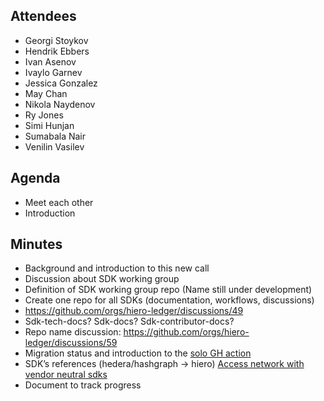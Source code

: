 ## Attendees

- Georgi Stoykov
- Hendrik Ebbers
- Ivan Asenov
- Ivaylo Garnev
- Jessica Gonzalez
- May Chan
- Nikola Naydenov
- Ry Jones
- Simi Hunjan
- Sumabala Nair
- Venilin Vasilev

## Agenda

- Meet each other
- Introduction

## Minutes

- Background and introduction to this new call
- Discussion about SDK working group
- Definition of SDK working group repo (Name still under development)
- Create one repo for all SDKs (documentation, workflows, discussions)
- https://github.com/orgs/hiero-ledger/discussions/49
- Sdk-tech-docs? Sdk-docs? Sdk-contributor-docs?
- Repo name discussion: https://github.com/orgs/hiero-ledger/discussions/59
- Migration status and introduction to the [solo GH action](https://github.com/hiero-ledger/hiero-solo-action)
- SDK’s references (hedera/hashgraph -> hiero) [Access network with vendor neutral sdks](https://github.com/hiero-ledger/tsc/issues/98)
- Document to track progress

